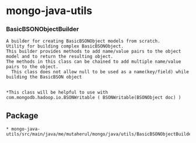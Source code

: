 # mongo-java-utils

###  BasicBSONObjectBuilder ###
    A builder for creating BasicBSONObject models from scratch.
    Utility for building complex BasicBSONObject.
    This builder provides methods to add name/value pairs to the object model and to return the resulting object.
    The methods in this class can be chained to add multiple name/value pairs to the object.
	  This class does not allow null to be used as a name(key/field) while building the BasicBSON object

    
    *This class will be helpful to use with com.mongodb.hadoop.io.BSONWritable ( BSONWritable(BSONObject doc) )
## Package ##
    * mongo-java-utils/src/main/java/me/mutaherul/mongo/java/utils/BasicBSONObjectBuilder.java

